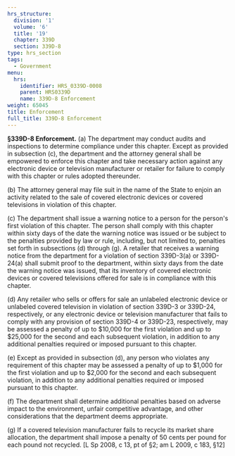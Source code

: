 ```yaml
---
hrs_structure:
  division: '1'
  volume: '6'
  title: '19'
  chapter: 339D
  section: 339D-8
type: hrs_section
tags:
  - Government
menu:
  hrs:
    identifier: HRS_0339D-0008
    parent: HRS0339D
    name: 339D-8 Enforcement
weight: 65045
title: Enforcement
full_title: 339D-8 Enforcement
---
```

**§339D-8 Enforcement.** (a) The department may conduct audits and inspections to determine compliance under this chapter. Except as provided in subsection (c), the department and the attorney general shall be empowered to enforce this chapter and take necessary action against any electronic device or television manufacturer or retailer for failure to comply with this chapter or rules adopted thereunder.

(b) The attorney general may file suit in the name of the State to enjoin an activity related to the sale of covered electronic devices or covered televisions in violation of this chapter.

(c) The department shall issue a warning notice to a person for the person's first violation of this chapter. The person shall comply with this chapter within sixty days of the date the warning notice was issued or be subject to the penalties provided by law or rule, including, but not limited to, penalties set forth in subsections (d) through (g). A retailer that receives a warning notice from the department for a violation of section 339D-3(a) or 339D-24(a) shall submit proof to the department, within sixty days from the date the warning notice was issued, that its inventory of covered electronic devices or covered televisions offered for sale is in compliance with this chapter.

(d) Any retailer who sells or offers for sale an unlabeled electronic device or unlabeled covered television in violation of section 339D-3 or 339D-24, respectively, or any electronic device or television manufacturer that fails to comply with any provision of section 339D-4 or 339D-23, respectively, may be assessed a penalty of up to $10,000 for the first violation and up to $25,000 for the second and each subsequent violation, in addition to any additional penalties required or imposed pursuant to this chapter.

(e) Except as provided in subsection (d), any person who violates any requirement of this chapter may be assessed a penalty of up to $1,000 for the first violation and up to $2,000 for the second and each subsequent violation, in addition to any additional penalties required or imposed pursuant to this chapter.

(f) The department shall determine additional penalties based on adverse impact to the environment, unfair competitive advantage, and other considerations that the department deems appropriate.

(g) If a covered television manufacturer fails to recycle its market share allocation, the department shall impose a penalty of 50 cents per pound for each pound not recycled. [L Sp 2008, c 13, pt of §2; am L 2009, c 183, §12]